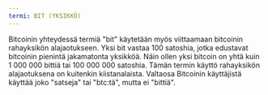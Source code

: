 ```yaml
---
termi: BIT (YKSIKKÖ)
---
```


Bitcoinin yhteydessä termiä "bit" käytetään myös viittaamaan bitcoinin rahayksikön alajaotukseen. Yksi bit vastaa 100 satoshia, jotka edustavat bitcoinin pienintä jakamatonta yksikköä. Näin ollen yksi bitcoin on yhtä kuin 1 000 000 bittiä tai 100 000 000 satoshia. Tämän termin käyttö rahayksikön alajaotuksena on kuitenkin kiistanalaista. Valtaosa Bitcoinin käyttäjistä käyttää joko "satseja" tai "btc:tä", mutta ei "bittiä".